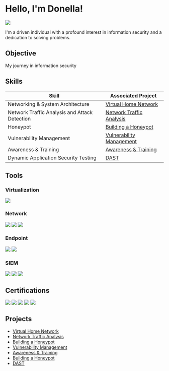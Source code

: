 # Hello, I'm Donella!
<a href="https://www.linkedin.com/in/donella-q/"><img src="https://img.shields.io/badge/-LinkedIn-0072b1?&style=for-the-badge&logo=linkedin&logoColor=white" /></a>

I'm a driven individual with a profound interest in information security and a dedication to solving problems.

## Objective
My journey in information security

## Skills

| Skill                                         | Associated Project         |
|-----------------------------------------------|----------------------------|
| Networking & System Architecture | <a href="https://github.com/Donella365/Virtual-Home-Network">Virtual Home Network</a>|
| Network Traffic Analysis and Attack Detection | <a href="https://github.com/Donella365/Network-Traffic-Analysis/tree/main">Network Traffic Analysis</a>|
| Honeypot         | <a href="https://github.com/Donella365/Building-a-Honeypot">Building a Honeypot</a>|
| Vulnerability Management      | <a href="https://github.com/Donella365/Vulnerability-Management">Vulnerability Management</a>|
| Awareness & Training                 | <a href="https://github.com/Donella365/Awareness-Training/tree/main">Awareness & Training</a>|
| Dynamic Application Security Testing | <a href="https://github.com/Donella365/DAST/tree/main">DAST</a>|

## Tools
### Virtualization
<div>
<img src="https://img.shields.io/badge/-Oracle%20VM%20VirtualBox-666666?&style=for-the-badge&logo=oracle&logoColor=white" />
<div>
    
### Network
<div>
    <img src="https://img.shields.io/badge/-Wireshark-1679A7?&style=for-the-badge&logo=Wireshark&logoColor=white" />
    <img src="https://img.shields.io/badge/-Suricata-EF3B2D?&style=for-the-badge&logo=Suricata&logoColor=white" />
    <img src="https://img.shields.io/badge/-Zeek-777BB4?&style=for-the-badge&logo=Zeek&logoColor=white" />
</div>

### Endpoint
<div>
    <img src="https://img.shields.io/badge/-Microsoft_Defender_for_Endpoint-00A4EF?&style=for-the-badge&logo=Microsoft&logoColor=white" />
    <img src="https://img.shields.io/badge/-Velociraptor-4B275F?&style=for-the-badge&logo=Velociraptor&logoColor=white" />
</div>

### SIEM
<div>
    <img src="https://img.shields.io/badge/-Microsoft_Sentinel-0078D4?&style=for-the-badge&logo=Microsoft&logoColor=white" />
    <img src="https://img.shields.io/badge/-Splunk-000000?&style=for-the-badge&logo=Splunk&logoColor=white" />
    <img src="https://img.shields.io/badge/-Elastic-005571?&style=for-the-badge&logo=Elastic&logoColor=white" />
</div>

## Certifications
<div>
<img src="https://img.shields.io/badge/-Associate%20of%20ISC2-5B92E5?&style=for-the-badge&logo=ISC2&logoColor=white" />
<img src="https://img.shields.io/badge/-Security%2B-FF0000?&style=for-the-badge&logo=CompTIA&logoColor=white" />
<img src="https://img.shields.io/badge/-ISC2%20Certified%20in%20Cybersecurity%20(CC)-003366?&style=for-the-badge&logo=ISC2&logoColor=white" />
<img src="https://img.shields.io/badge/-Infosec%20Skills%20Threat%20Intelligence-ED1C24?&style=for-the-badge&logoColor=white" />
<img src="https://img.shields.io/badge/-Google%20IT%20Support%20Professional-4285F4?&style=for-the-badge&logo=google&logoColor=white" />
</div>

## Projects
- <a href="https://github.com/Donella365/Virtual-Home-Network">Virtual Home Network</a>
- <a href="https://github.com/Donella365/Network-Traffic-Analysis/tree/main">Network Traffic Analysis</a>
- <a href="https://github.com/Donella365/Building-a-Honeypot">Building a Honeypot</a>
- <a href="https://github.com/Donella365/Vulnerability-Management">Vulnerability Management</a>
- <a href="https://github.com/Donella365/Awareness-Training/tree/main">Awareness & Training</a>
- <a href="https://github.com/Donella365/Building-a-Honeypot">Building a Honeypot</a>
- <a href="https://github.com/Donella365/DAST/tree/main">DAST</a>
